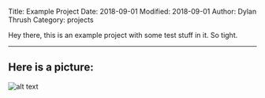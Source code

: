 Title: Example Project
Date: 2018-09-01
Modified: 2018-09-01
Author: Dylan Thrush
Category: projects

Hey there, this is an example project with some test stuff in it. So tight.

---

## Here is a picture:
![alt text]({filename}/images/coast.jpg)
